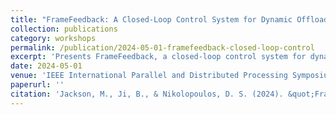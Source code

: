 ```yaml
---
title: "FrameFeedback: A Closed-Loop Control System for Dynamic Offloading Real-Time Edge Inference"
collection: publications
category: workshops
permalink: /publication/2024-05-01-framefeedback-closed-loop-control
excerpt: 'Presents FrameFeedback, a closed-loop control system for dynamic offloading of real-time edge inference tasks to optimize performance and resource utilization.'
date: 2024-05-01
venue: 'IEEE International Parallel and Distributed Processing Symposium Workshops (IPDPSW)'
paperurl: ''
citation: 'Jackson, M., Ji, B., & Nikolopoulos, D. S. (2024). &quot;FrameFeedback: A Closed-Loop Control System for Dynamic Offloading Real-Time Edge Inference.&quot; In <i>2024 IEEE International Parallel and Distributed Processing Symposium Workshops (IPDPSW)</i>, 584-591.'
---
```

